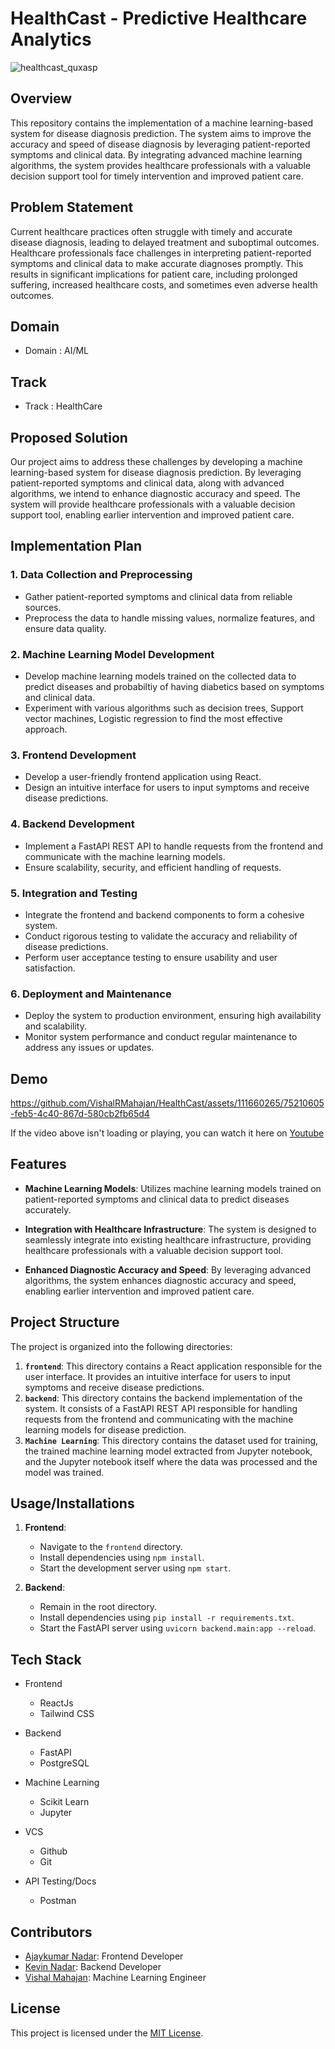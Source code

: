 # HealthCast - Predictive Healthcare Analytics

![healthcast_quxasp](https://github.com/ajaykumarn3000/HealthCast/assets/104309385/a51cf7f7-b54d-4bde-88df-f1bd1a2346d8)

## Overview

This repository contains the implementation of a machine learning-based system for disease diagnosis prediction. The system aims to improve the accuracy and speed of disease diagnosis by leveraging patient-reported symptoms and clinical data. By integrating advanced machine learning algorithms, the system provides healthcare professionals with a valuable decision support tool for timely intervention and improved patient care.

## Problem Statement

Current healthcare practices often struggle with timely and accurate disease diagnosis, leading to delayed treatment and suboptimal outcomes. Healthcare professionals face challenges in interpreting patient-reported symptoms and clinical data to make accurate diagnoses promptly. This results in significant implications for patient care, including prolonged suffering, increased healthcare costs, and sometimes even adverse health outcomes.

## Domain
- Domain : AI/ML

## Track
- Track : HealthCare

## Proposed Solution

Our project aims to address these challenges by developing a machine learning-based system for disease diagnosis prediction. By leveraging patient-reported symptoms and clinical data, along with advanced algorithms, we intend to enhance diagnostic accuracy and speed. The system will provide healthcare professionals with a valuable decision support tool, enabling earlier intervention and improved patient care.

## Implementation Plan

### 1. Data Collection and Preprocessing
   - Gather patient-reported symptoms and clinical data from reliable sources.
   - Preprocess the data to handle missing values, normalize features, and ensure data quality.

### 2. Machine Learning Model Development
   - Develop machine learning models trained on the collected data to predict diseases and probabiltiy of having diabetics based on symptoms and clinical data.
   - Experiment with various algorithms such as decision trees, Support vector machines, Logistic regression  to find the most effective approach.

### 3. Frontend Development
   - Develop a user-friendly frontend application using React.
   - Design an intuitive interface for users to input symptoms and receive disease predictions.

### 4. Backend Development
   - Implement a FastAPI REST API to handle requests from the frontend and communicate with the machine learning models.
   - Ensure scalability, security, and efficient handling of requests.

### 5. Integration and Testing
   - Integrate the frontend and backend components to form a cohesive system.
   - Conduct rigorous testing to validate the accuracy and reliability of disease predictions.
   - Perform user acceptance testing to ensure usability and user satisfaction.

### 6. Deployment and Maintenance
   - Deploy the system to production environment, ensuring high availability and scalability.
   - Monitor system performance and conduct regular maintenance to address any issues or updates.

## Demo
https://github.com/VishalRMahajan/HealthCast/assets/111660265/75210605-feb5-4c40-867d-580cb2fb65d4

If the video above isn't loading or playing, you can watch it here on [Youtube](https://youtu.be/acmxltnAErg?si=yUbxNqOOj8n1LpIH)


## Features

- **Machine Learning Models**: Utilizes machine learning models trained on patient-reported symptoms and clinical data to predict diseases accurately.
  
- **Integration with Healthcare Infrastructure**: The system is designed to seamlessly integrate into existing healthcare infrastructure, providing healthcare professionals with a valuable decision support tool.
  
- **Enhanced Diagnostic Accuracy and Speed**: By leveraging advanced algorithms, the system enhances diagnostic accuracy and speed, enabling earlier intervention and improved patient care.

## Project Structure

The project is organized into the following directories:

1. **`frontend`**: This directory contains a React application responsible for the user interface. It provides an intuitive interface for users to input symptoms and receive disease predictions.
2. **`backend`**: This directory contains the backend implementation of the system. It consists of a FastAPI REST API responsible for handling requests from the frontend and communicating with the machine learning models for disease prediction.
3. **`Machine Learning`**:  This directory contains the dataset used for training, the trained machine learning model extracted from Jupyter notebook, and the Jupyter notebook itself where the data was processed and the model was trained.

## Usage/Installations

1. **Frontend**:
   - Navigate to the `frontend` directory.
   - Install dependencies using `npm install`.
   - Start the development server using `npm start`.

2. **Backend**:
   - Remain in the root directory.
   - Install dependencies using `pip install -r requirements.txt`.
   - Start the FastAPI server using `uvicorn backend.main:app --reload`.
  
## Tech Stack
- Frontend
     - ReactJs
     - Tailwind CSS
       
- Backend
     - FastAPI
     - PostgreSQL
       
- Machine Learning
     - Scikit Learn
     - Jupyter

- VCS
   - Github
   - Git

- API Testing/Docs
   - Postman

## Contributors

- [Ajaykumar Nadar](https://github.com/ajaykumarn3000): Frontend Developer
- [Kevin Nadar](https://github.com/KXN2004): Backend Developer
- [Vishal Mahajan](https://github.com/VishalRMahajan): Machine Learning Engineer

## License

This project is licensed under the [MIT License](LICENSE.txt).
